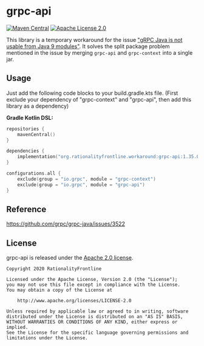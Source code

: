 # grpc-api  
[![Maven Central](https://img.shields.io/maven-central/v/org.rationalityfrontline.workaround/grpc-api.svg?label=Maven%20Central)](https://search.maven.org/search?q=g:%22org.rationalityfrontline.workaround%22%20AND%20a:%22grpc-api%22)  [![Apache License 2.0](https://img.shields.io/github/license/rationalityfrontline/grpc-api)](https://github.com/RationalityFrontline/grpc-api/blob/master/LICENSE)

This library is a temporary workaround for the issue ["gRPC Java is not usable from Java 9 modules"](https://github.com/grpc/grpc-java/issues/3522). 
It solves the split package problem mentioned in the issue by merging `grpc-api` and `grpc-context` into a single jar.

## Usage

Just add the following code blocks to your build.gradle.kts file.
(First exclude your dependency of "grpc-context" and "grpc-api", then add this library as a dependency)

**Gradle Kotlin DSL:**

```kotlin
repositories {
    mavenCentral()
}

dependencies {
    implementation("org.rationalityfrontline.workaround:grpc-api:1.35.0")
}

configurations.all {
    exclude(group = "io.grpc", module = "grpc-context")
    exclude(group = "io.grpc", module = "grpc-api")
}
```

## Reference

https://github.com/grpc/grpc-java/issues/3522

## License

grpc-api is released under the [Apache 2.0 license](https://github.com/RationalityFrontline/grpc-api/blob/master/LICENSE).

```
Copyright 2020 RationalityFrontline

Licensed under the Apache License, Version 2.0 (the "License");
you may not use this file except in compliance with the License.
You may obtain a copy of the License at

    http://www.apache.org/licenses/LICENSE-2.0

Unless required by applicable law or agreed to in writing, software
distributed under the License is distributed on an "AS IS" BASIS,
WITHOUT WARRANTIES OR CONDITIONS OF ANY KIND, either express or implied.
See the License for the specific language governing permissions and
limitations under the License.
```